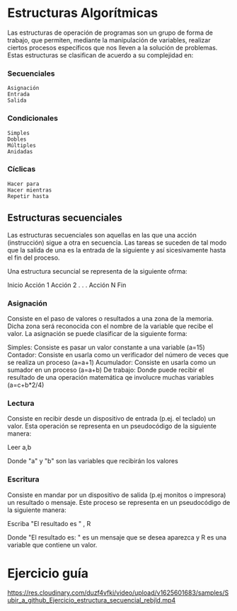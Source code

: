 # Estructuras Algorítmicas

Las estructuras de operación de programas son un grupo de forma de trabajo, que permiten, mediante la manipulación de variables, realizar ciertos procesos específicos que nos lleven a la solución de problemas. Estas estructuras se clasifican de acuerdo a su complejidad en:

### Secuenciales
    Asignación
    Entrada
    Salida
### Condicionales
    Simples
    Dobles
    Múltiples
    Anidadas
### Cíclicas
    Hacer para
    Hacer mientras
    Repetir hasta

## Estructuras secuenciales

Las estructuras secuenciales son aquellas en las que una acción (instrucción) sigue a otra en secuencia. Las tareas se suceden de tal modo que la salida de una es la entrada de la siguiente y así sicesivamente hasta el fin del proceso.

Una estructura secuncial se representa de la siguiente ofrma:

  Inicio
    Acción 1
    Acción 2
    .
    .
    .
    Acción N
  Fin
  
### Asignación
Consiste en el paso de valores o resultados a una zona de la memoria. Dicha zona será reconocida con el nombre de la variable que recibe el valor. La asignación se puede clasificar de la siguiente forma:

Simples: Consiste es pasar un valor constante a una variable (a=15)
Contador: Consiste en usarla como un verificador del número de veces que se realiza un proceso (a=a+1)
Acumulador: Consiste en usarla como un sumador en un proceso (a=a+b)
De trabajo: Donde puede recibir el resultado de una operación matemática qe involucre muchas variables (a=c+b*2/4)

### Lectura
Consiste en recibir desde un dispositivo de entrada (p.ej. el teclado) un valor. Esta operación se representa en un pseudocódigo de la siguiente manera:

Leer a,b

Donde "a" y "b" son las variables que recibirán los valores

### Escritura
 Consiste en mandar por un dispositivo de salida (p.ej monitos o impresora) un resultado o mensaje. Este proceso se representa en un pseudocódigo de la siguiente manera:
 
 Escriba "El resultado es " , R
 
 Donde "El resultado es: " es un mensaje que se desea aparezca y R es una variable que contiene un valor.
 
 # Ejercicio guía 
 https://res.cloudinary.com/duzf4vfki/video/upload/v1625601683/samples/Subir_a_github_Ejercicio_estructura_secuencial_rebjld.mp4
